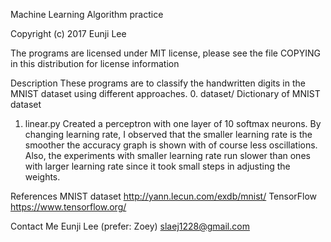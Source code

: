 Machine Learning Algorithm practice

Copyright (c) 2017 Eunji Lee

The programs are licensed under MIT license, please see the file COPYING in this distribution for license information

Description
These programs are to classify the handwritten digits in the MNIST dataset using different approaches.
0. dataset/  Dictionary of MNIST dataset
1. linear.py Created a perceptron with one layer of 10 softmax neurons. 
             By changing learning rate, I observed that the smaller learning rate is the smoother the accuracy graph is shown with of course less oscillations. Also, the experiments with smaller learning rate run slower than ones with larger learning rate since it took small steps in adjusting the weights. 

References
MNIST dataset http://yann.lecun.com/exdb/mnist/
TensorFlow https://www.tensorflow.org/

Contact Me
Eunji Lee (prefer: Zoey) slaej1228@gmail.com
